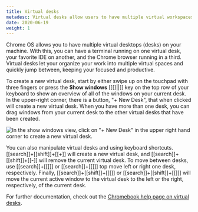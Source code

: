 ```yaml
---
title: Virtual desks
metadesc: Virtual desks allow users to have multiple virtual workspaces, allowing for organization.
date: 2020-06-19
weight: 1
---
```


Chrome OS allows you to have multiple virtual desktops (desks) on your machine. With this, you can have a terminal running on one virtual desk, your favorite IDE on another, and the Chrome browser running in a third. Virtual desks let your organize your work into multiple virtual spaces and quickly jump between, keeping your focused and productive.

To create a new virtual desk, start by either swipe up on the touchpad with three fingers or press the **Show windows** [[&#91;&#93;||]] key on the top row of your keyboard to show an overview of all of the windows on your current desk. In the upper-right corner, there is a button, "+ New Desk", that when clicked will create a new virtual desk. When you have more than one desk, you can drag windows from your current desk to the other virtual desks that have been created.

![In the show windows view, click on "+ New Desk" in the upper right hand corner to create a new virtual desk.](ix://productivity/new-desk.png)

You can also manipulate virtual desks and using keyboard shortcuts. [[search]]+[[shift]]+[[+]] will create a new virtual desk, and [[search]]+[[shift]]+[[-]] will remove the current virtual desk. To move between desks, use [[search]]+[[&#91;]] or [[search]]+[[&#93;]] top move left or right one desk, respectively. Finally, [[search]]+[[shift]]+[[&#91;]] or [[search]]+[[shift]]+[[&#93;]] will move the current active window to the virtual desk to the left or the right, respectively, of the current desk.

For further documentation, check out the [Chromebook help page on virtual desks](https://support.google.com/chromebook/answer/9594869).
